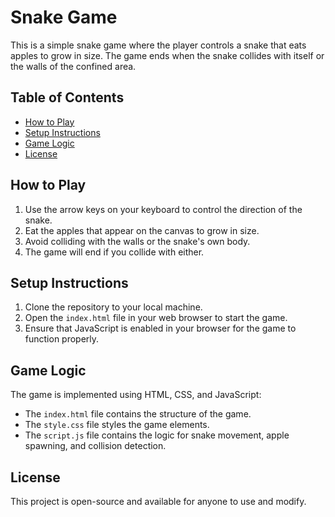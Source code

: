 # Snake Game

This is a simple snake game where the player controls a snake that eats apples to grow in size. The game ends when the snake collides with itself or the walls of the confined area.

## Table of Contents
- [How to Play](#how-to-play)
- [Setup Instructions](#setup-instructions)
- [Game Logic](#game-logic)
- [License](#license)

## How to Play
1. Use the arrow keys on your keyboard to control the direction of the snake.
2. Eat the apples that appear on the canvas to grow in size.
3. Avoid colliding with the walls or the snake's own body.
4. The game will end if you collide with either.

## Setup Instructions
1. Clone the repository to your local machine.
2. Open the `index.html` file in your web browser to start the game.
3. Ensure that JavaScript is enabled in your browser for the game to function properly.

## Game Logic
The game is implemented using HTML, CSS, and JavaScript:
- The `index.html` file contains the structure of the game.
- The `style.css` file styles the game elements.
- The `script.js` file contains the logic for snake movement, apple spawning, and collision detection.

## License
This project is open-source and available for anyone to use and modify.